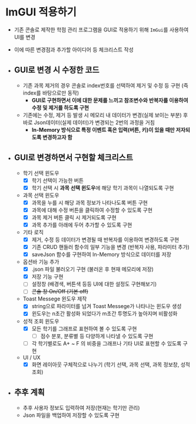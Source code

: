 # ImGUI 적용하기
- 기존 콘솔로 제작한 학점 관리 프로그램을 GUI로 적용하기 위해 `ImGui`를 사용하여 UI를 변경
- 이에 따른 변경점과 추가할 아이디어 등 체크리스트 작성

- ## GUI로 변경 시 수정한 코드
  - 기존 과목 제거의 경우 콘솔로 index번호를 선택하여 제거 및 수정 등 구현 (즉 index를 바탕으로만 동작)
    - **GUI로 구현하면서 이에 대한 문제를 느끼고 참조변수와 반복자를 이용하여 수정 및 제거를 하도록 구현**
  - 기존에는 수정, 제거 등 발생 시 메모리 내 데이터가 변경(실제 보이는 부분) 후 바로 Json데이터(실제 데이터)가 변경되는 2번의 과정을 거침
    - **In-Memory 방식으로 특정 이벤트 혹은 입력(버튼, 키)이 있을 때만 저자되도록 변경하고자 함**


- ## GUI로 변경하면서 구현할 체크리스트
  - 학기 선택 윈도우
    - [x] 학기 선택이 가능한 버튼
    - [x] 학기 선택 시 **과목 선택 윈도우**에 해당 학기 과목이 나열되도록 구현
  - 과목 선택 윈도우
    - [x] 과목을 누를 시 해당 과목 정보가 나타나도록 버튼 구현
    - [x] 과목에 대해 수정 버튼을 클릭하여 수정할 수 있도록 구현
    - [x] 과목 제거 버튼 클릭 시 제거되도록 구현
    - [x] 과목 추가를 아래에 두어 추가할 수 있도록 구현
  - 기타 로직
    - [x] 제거, 수정 등 데이터가 변경될 때 반복자를 이용하여 변경하도록 구현
    - [x] 기존 CRUD 핸들러 함수의 일부 기능을 변경 (반복자 사용, 파라미터 추가)
    - [x] saveJson 함수를 구현하여 In-Memory 방식으로 데이터를 저장
  - 옵션바 기능 추가
    - [x] .json 파일 불러오기 구현 (불러온 후 현재 메모리에 저장)
    - [x] 저장 기능 구현 
    - [ ] 설정창 (배경색, 버튼색 등등 UI에 대한 설정도 구현해보기)
    - [ ] ~~콘솔 창 On/Off (기본 off)~~
  - Toast Messege 윈도우 제작
    - [x] string으로 파라미터를 넘겨 Toast Messege가 나타나는 윈도우 생성
    - [x] 윈도우는 n초간 활성화 되었다가 m초간 투명도가 높아지며 비활성화
  - 성적 조회 윈도우
    - [x] 모든 학기를 그래프로 표현하여 볼 수 있도록 구현
      - [ ] 점수 분포, 분류별 등 다양하게 나타낼 수 있도록 구현
    - [ ] 각 학기별로도 A+ ~ F 의 비중을 그래프나 기타 UI로 표현할 수 있도록 구현
  - UI / UX
    - [x] 화면 레이아웃 구체적으로 나누기 (학기 선택, 과목 선택, 과목 정보창, 성적조회)

- ## 추후 계획
  - 추후 사용자 정보도 입력하여 저장(현재는 학기만 관리)
  - Json 파일을 백업하여 저장할 수 있도록 구현